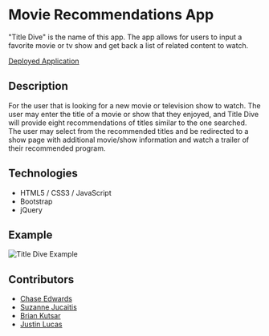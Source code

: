 # Movie Recommendations App
"Title Dive" is the name of this app. The app allows for users to input a favorite movie or tv show and get back a list of related content to watch.

[Deployed Application](https://cwedwards9.github.io/recommendations-app/)

## Description
For the user that is looking for a new movie or television show to watch. The user may enter the title of a movie or show that they enjoyed, and Title Dive will provide eight recommendations of titles similar to the one searched. The user may select from the recommended titles and be redirected to a show page with additional movie/show information and watch a trailer of their recommended program.

## Technologies
* HTML5 / CSS3 / JavaScript
* Bootstrap
* jQuery

## Example
![Title Dive Example](titleDive.gif)

## Contributors
* [Chase Edwards](https://github.com/cwedwards9)
* [Suzanne Jucaitis](https://github.com/sjucaitis)
* [Brian Kutsar](https://github.com/kutsarb)
* [Justin Lucas](https://github.com/Justluc07)

